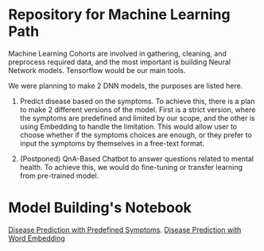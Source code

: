 # Repository for Machine Learning Path

Machine Learning Cohorts are involved in gathering, cleaning, and preprocess required data, and the most important is building Neural Network models. Tensorflow would be our main tools.

We were planning to make 2 DNN models, the purposes are listed here.

1. Predict disease based on the symptoms. To achieve this, there is a plan to make 2 different versions of the model. First is a strict version, where the symptoms are predefined and limited by our scope, and the other is using Embedding to handle the limitation. This would allow user to choose whether if the symptoms choices are enough, or they prefer to input the symptoms by themselves in a free-text format.

2. (Postponed) QnA-Based Chatbot to answer questions related to mental health. To achieve this, we would do fine-tuning or transfer learning from pre-trained model.

# Model Building's Notebook
[Disease Prediction with Predefined Symptoms](https://github.com/medixapp/medix-ml-model/tree/main/Predefined_Symptoms_Model).
[Disease Prediction with Word Embedding](https://github.com/medixapp/medix-ml-model/tree/main/Word_Embeddings_Model)

